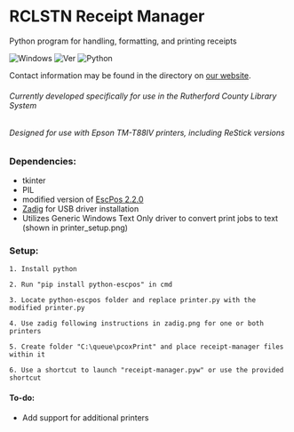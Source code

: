 # RCLSTN Receipt Manager 
Python program for handling, formatting, and printing receipts

![Windows](https://img.shields.io/badge/OS-Windows-blue.svg)
![Ver](https://img.shields.io/badge/Version-2.2.0-green.svg)
![Python](https://img.shields.io/badge/Python-3.6-blue.svg)

Contact information may be found in the directory on [our website](https://rclstn.org/directorylisting).
###### Currently developed specifically for use in the Rutherford County Library System
###### Designed for use with Epson TM-T88IV printers, including ReStick versions

### Dependencies:
- tkinter
- PIL
- modified version of [EscPos 2.2.0](https://github.com/RCLSTN/python-escpos)
- [Zadig](https://zadig.akeo.ie/) for USB driver installation
- Utilizes Generic Windows Text Only driver to convert print jobs to text (shown in printer_setup.png)

### Setup:
```
1. Install python

2. Run "pip install python-escpos" in cmd

3. Locate python-escpos folder and replace printer.py with the modified printer.py

4. Use zadig following instructions in zadig.png for one or both printers

5. Create folder "C:\queue\pcoxPrint" and place receipt-manager files within it

6. Use a shortcut to launch "receipt-manager.pyw" or use the provided shortcut
```


#### To-do:
- Add support for additional printers

